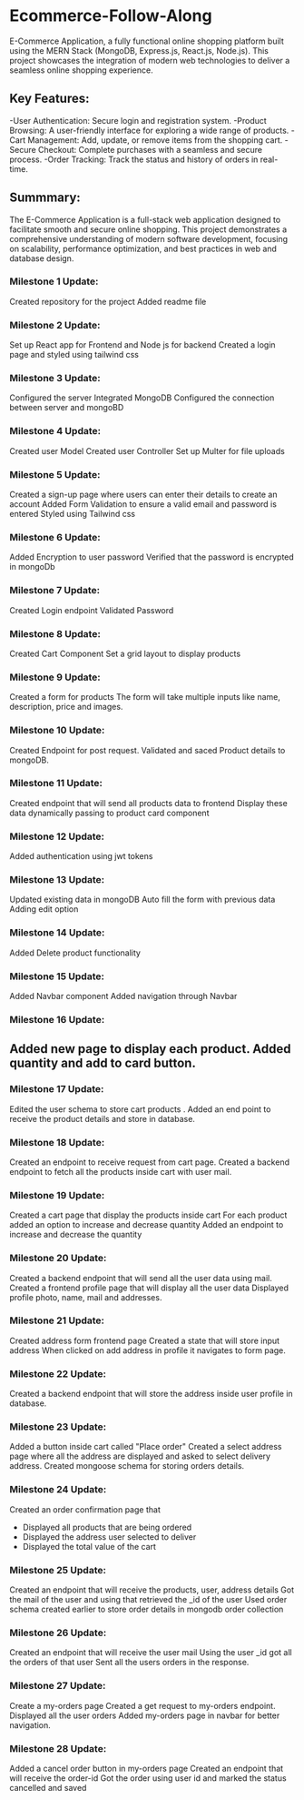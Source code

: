# Ecommerce-Follow-Along
E-Commerce Application, a fully functional online shopping platform built using the MERN Stack (MongoDB, Express.js, React.js, Node.js). This project showcases the integration of modern web technologies to deliver a seamless online shopping experience.

## Key Features:
-User Authentication: Secure login and registration system.
-Product Browsing: A user-friendly interface for exploring a wide range of products.
-Cart Management: Add, update, or remove items from the shopping cart.
-Secure Checkout: Complete purchases with a seamless and secure process.
-Order Tracking: Track the status and history of orders in real-time.

## Summmary:
The E-Commerce Application is a full-stack web application designed to facilitate smooth and secure online shopping. This project demonstrates a comprehensive understanding of modern software development, focusing on scalability, performance optimization, and best practices in web and database design.


### Milestone 1 Update:
Created repository for the project 
Added readme file

### Milestone 2 Update:
Set up React app for Frontend and Node js for backend
Created a login page and styled using tailwind css

### Milestone 3 Update:
Configured the server
Integrated MongoDB
Configured the connection between server and mongoBD

### Milestone 4 Update:
Created user Model
Created user Controller
Set up Multer for file uploads

### Milestone 5 Update:
Created a sign-up page where users can enter their details to create an account
Added Form Validation to ensure a valid email and password is entered
Styled using Tailwind css

### Milestone 6 Update:
Added Encryption to user password 
Verified that the password is encrypted in mongoDb

### Milestone 7 Update:
Created Login endpoint
Validated Password

### Milestone 8 Update:
Created Cart Component
Set a grid layout to display products

### Milestone 9 Update:
Created a form for products
The form will take multiple inputs like name, description, price and images.

### Milestone 10 Update:
Created Endpoint for post request.
Validated and saced Product details to mongoDB.

### Milestone 11 Update:
Created endpoint that will send all products data to frontend
Display these data dynamically passing to product card component

### Milestone 12 Update:
Added authentication using jwt tokens

### Milestone 13 Update:
Updated existing data in mongoDB
Auto fill the form with previous data
Adding edit option

### Milestone 14 Update:
Added Delete product functionality

### Milestone 15 Update:
Added Navbar component
Added navigation through Navbar

### Milestone 16 Update:
Added new page to display each product.
Added quantity and add to card button.
- 
### Milestone 17 Update:
Edited the user schema to store cart products .
Added an end point to receive the product details and store in database.

### Milestone 18 Update:
Created an endpoint to receive request from cart page.
Created a backend endpoint to fetch all the products inside cart with user mail.

### Milestone 19 Update:
Created a cart page that display the products inside cart 
For each product added an option to increase and decrease quantity
Added an endpoint to increase and decrease the quantity
  
### Milestone 20 Update:
Created a backend endpoint that will send all the user data using mail.
Created a frontend profile page that will display all the user data
Displayed profile photo, name, mail and addresses.
  
### Milestone 21 Update:
Created address form frontend page
Created a state that will store input address
When clicked on add address in profile it navigates to form page.
  
### Milestone 22 Update:
Created a backend endpoint that will store the address inside user profile in database.

### Milestone 23 Update:
Added a button inside cart called "Place order"
Created a select address page where all the address are displayed and asked to select delivery address.
Created mongoose schema for storing orders details.

### Milestone 24 Update:
Created an order confirmation page that
  - Displayed all products that are being ordered
  - Displayed the address user selected to deliver
  - Displayed the total value of the cart

### Milestone 25 Update:
Created an endpoint that will receive the products, user, address details
Got the mail of the user and using that retrieved the _id of the user
Used order schema created earlier to store order details in mongodb order collection

### Milestone 26 Update:
Created an endpoint that will receive the user mail
Using the user _id got all the orders of that user
Sent all the users orders in the response.

### Milestone 27 Update:
Create a my-orders page
Created a get request to my-orders endpoint.
Displayed all the user orders
Added my-orders page in navbar for better navigation.

### Milestone 28 Update:
Added a cancel order button in my-orders page
Created an endpoint that will receive the order-id
Got the order using user id and marked the status cancelled and saved

